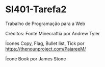 # SI401-Tarefa2
Trabalho de Programação para a Web

Créditos:
Fonte Minecraftia por Andrew Tyler

Ícones Copy, Flag, Bullet list, Tick por https://thenounproject.com/PajareeM/

Ícone Book por James Stone
